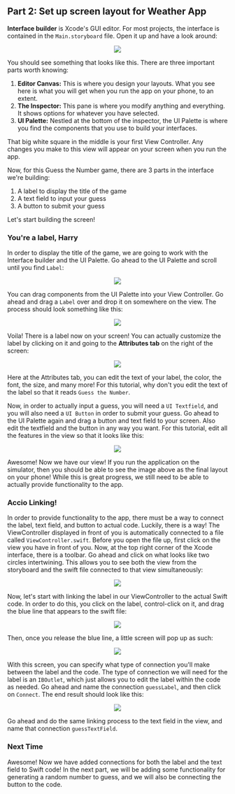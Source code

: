 ## Part 2: Set up screen layout for Weather App

**Interface builder** is Xcode's GUI editor. For most projects, the interface is contained in the `Main.storyboard` file. Open it up and have a look around:

<p align="center"> <img src="/images/storyboardPic.png" align="center"> </p>

You should see something that looks like this. There are three important parts worth knowing:

1. **Editor Canvas:** This is where you design your layouts. What you see here is what you will get when you run the app on your phone, to an extent.
3. **The Inspector:** This pane is where you modify anything and everything. It shows options for whatever you have selected.
4. **UI Palette:** Nestled at the bottom of the inspector, the UI Palette is where you find the components that you use to build your interfaces.

That big white square in the middle is your first View Controller. Any changes you make to this view will appear on your screen when you run the app.

Now, for this Guess the Number game, there are 3 parts in the interface we're building:
1. A label to display the title of the game
2. A text field to input your guess
3. A button to submit your guess

Let's start building the screen!

### You're a label, Harry

In order to display the title of the game, we are going to work with the Interface builder and the UI Palette. Go ahead to the UI Palette and scroll until you find `Label`:

<p align="center"> <img src="/images/uiPalette.png" align="center"> </p>

You can drag components from the UI Palette into your View Controller. Go ahead and drag a `Label` over and drop it on somewhere on the view. The process should look something like this:

<p align="center"> <img src="/images/dragLabel.png" align="center"> </p>

Voila! There is a label now on your screen! You can actually customize the label by clicking on it and going to the **Attributes tab** on the right of the screen:

<p align="center"> <img src="/images/editLabel.png" align="center"> </p>

Here at the Attributes tab, you can edit the text of your label, the color, the font, the size, and many more! For this tutorial, why don't you edit the text of the label so that it reads `Guess the Number`.

Now, in order to actually input a guess, you will need a `UI Textfield`, and you will also need a `UI Button` in order to submit your guess. Go ahead to the UI Palette again and drag a button and text field to your screen. Also edit the textfield and the button in any way you want. For this tutorial, edit all the features in the view so that it looks like this:

<p align="center"> <img src="/images/finalLayout.png" align="center"> </p>

Awesome! Now we have our view! If you run the application on the simulator, then you should be able to see the image above as the final layout on your phone! While this is great progress, we still need to be able to actually provide functionality to the app.

### Accio Linking!

In order to provide functionality to the app, there must be a way to connect the label, text field, and button to actual code. Luckily, there is a way! The ViewController displayed in front of you is automatically connected to a file called `ViewController.swift`. Before you open the file up, first click on the view you have in front of you. Now, at the top right corner of the Xcode interface, there is a toolbar. Go ahead and click on what looks like two circles intertwining. This allows you to see both the view from the storyboard and the swift file connected to that view simultaneously:

<p align="center"> <img src="/images/twoScreen.png" align="center"> </p>

Now, let's start with linking the label in our ViewController to the actual Swift code. In order to do this, you click on the label, control-click on it, and drag the blue line that appears to the swift file:

<p align="center"> <img src="/images/linkage.png" align="center"> </p>

Then, once you release the blue line, a little screen will pop up as such:

<p align="center"> <img src="/images/addOutlet.png" align="center"> </p>

With this screen, you can specify what type of connection you'll make between the label and the code. The type of connection we will need for the label is an `IBOutlet`, which just allows you to edit the label within the code as needed. Go ahead and name the connection `guessLabel`, and then click on `Connect`. The end result should look like this:

<p align="center"> <img src="/images/guessLabel.png" align="center"> </p>

Go ahead and do the same linking process to the text field in the view, and name that connection `guessTextField`.

### Next Time

Awesome! Now we have added connections for both the label and the text field to Swift code! In the next part, we will be adding some functionality for generating a random number to guess, and we will also be connecting the button to the code.
